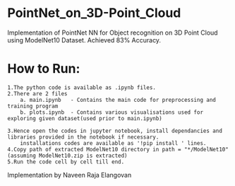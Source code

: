 # PointNet_on_3D-Point_Cloud
 Implementation of PointNet NN for Object recognition on 3D Point Cloud using ModelNet10 Dataset. Achieved 83% Accuracy.

# How to Run:
	1.The python code is available as .ipynb files.
	2.There are 2 files
		a. main.ipynb 	- Contains the main code for preprocessing and training program
		b. plots.ipynb	- Contains various visualisations used for exploring given dataset(used prior to main.ipynb)

	3.Hence open the codes in jupyter notebook, install dependancies and libraries provided in the notebook if necessary.
		installations codes are available as '!pip install ' lines.
	4.Copy path of extracted ModelNet10 directory in path = "*/ModelNet10" (assuming ModelNet10.zip is extracted)
	5.Run the code cell by cell till end.


Implementation by Naveen Raja Elangovan
